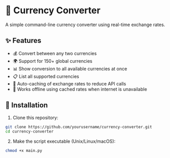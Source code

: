 # 💱 Currency Converter

A simple command-line currency converter using real-time exchange rates.

## ✨ Features

- 💰 Convert between any two currencies
- 🌍 Support for 150+ global currencies
- 📊 Show conversion to all available currencies at once
- 📋 List all supported currencies
- 🔄 Auto-caching of exchange rates to reduce API calls
- 🔌 Works offline using cached rates when internet is unavailable

## 🚀 Installation

1. Clone this repository:
```bash
git clone https://github.com/yourusername/currency-converter.git
cd currency-converter
```

2. Make the script executable (Unix/Linux/macOS):
```bash
chmod +x main.py
```

